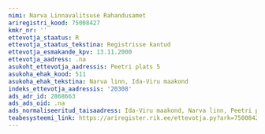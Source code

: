 ```yaml
---
nimi: Narva Linnavalitsuse Rahandusamet
ariregistri_kood: 75008427
kmkr_nr: ''
ettevotja_staatus: R
ettevotja_staatus_tekstina: Registrisse kantud
ettevotja_esmakande_kpv: 13.11.2000
ettevotja_aadress: .na
asukoht_ettevotja_aadressis: Peetri plats 5
asukoha_ehak_kood: 511
asukoha_ehak_tekstina: Narva linn, Ida-Viru maakond
indeks_ettevotja_aadressis: '20308'
ads_adr_id: 2868663
ads_ads_oid: .na
ads_normaliseeritud_taisaadress: Ida-Viru maakond, Narva linn, Peetri plats 5
teabesysteemi_link: https://ariregister.rik.ee/ettevotja.py?ark=75008427&ref=rekvisiidid
---
```

